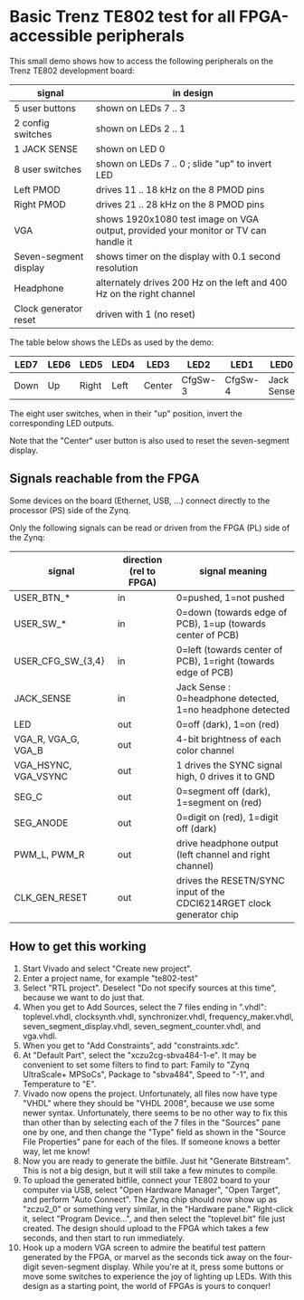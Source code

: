 
Basic Trenz TE802 test for all FPGA-accessible peripherals
==========================================================

This small demo shows how to access the following peripherals on the Trenz TE802 development board:

signal                            | in design
--------------------------------- | -----------------------------------------------------------------------------------
5 user buttons                    | shown on LEDs 7 .. 3
2 config switches                 | shown on LEDs 2 .. 1
1 JACK SENSE                      | shown on LED 0
8 user switches                   | shown on LEDs 7 .. 0 ; slide "up" to invert LED
Left PMOD                         | drives 11 .. 18 kHz on the 8 PMOD pins
Right PMOD                        | drives 21 .. 28 kHz on the 8 PMOD pins
VGA                               | shows 1920x1080 test image on VGA output, provided your monitor or TV can handle it
Seven-segment display             | shows timer on the display with 0.1 second resolution
Headphone                         | alternately drives 200 Hz on the left and 400 Hz on the right channel
Clock generator reset             | driven with 1 (no reset)

The table below shows the LEDs as used by the demo:

LED7 | LED6 | LED5  | LED4 | LED3   | LED2    | LED1    | LED0
---- | ---- | ----- | ---- | ------ | ------- | ------- | ----------
Down | Up   | Right | Left | Center | CfgSw-3 | CfgSw-4 | Jack Sense

The eight user switches, when in their "up" position, invert the corresponding LED outputs.

Note that the "Center" user button is also used to reset the seven-segment display.

Signals reachable from the FPGA
-------------------------------

Some devices on the board (Ethernet, USB, ...) connect directly to the processor (PS) side of the Zynq.

Only the following signals can be read or driven from the FPGA (PL) side of the Zynq:

signal               | direction (rel to FPGA) | signal meaning
-------------------- | ----------------------- | ---------------------------------------------------------------------
USER_BTN_*           |            in           | 0=pushed, 1=not pushed
USER_SW_*            |            in           | 0=down (towards edge of PCB), 1=up (towards center of PCB)
USER_CFG_SW_{3,4}    |            in           | 0=left (towards center of PCB), 1=right (towards edge of PCB)
JACK_SENSE           |            in           | Jack Sense : 0=headphone detected, 1=no headphone detected
LED                  |            out          | 0=off (dark), 1=on (red)
VGA_R, VGA_G, VGA_B  |            out          | 4-bit brightness of each color channel
VGA_HSYNC, VGA_VSYNC |            out          | 1 drives the SYNC signal high, 0 drives it to GND
SEG_C                |            out          | 0=segment off (dark), 1=segment on (red)
SEG_ANODE            |            out          | 0=digit on (red), 1=digit off (dark)
PWM_L, PWM_R         |            out          | drive headphone output (left channel and right channel)
CLK_GEN_RESET        |            out          | drives the RESETN/SYNC input of the CDCI6214RGET clock generator chip

How to get this working
-----------------------

1. Start Vivado and select "Create new project".
2. Enter a project name, for example "te802-test"
3. Select "RTL project". Deselect "Do not specify sources at this time", because we want to do just that.
4. When you get to Add Sources, select the 7 files ending in ".vhdl": toplevel.vhdl, clocksynth.vhdl,
   synchronizer.vhdl, frequency_maker.vhdl, seven_segment_display.vhdl, seven_segment_counter.vhdl, and vga.vhdl.
5. When you get to "Add Constraints", add "constraints.xdc".
6. At "Default Part", select the "xczu2cg-sbva484-1-e". It may be convenient to set some filters to find to part:
   Family to "Zynq UltraScale+ MPSoCs", Package to "sbva484", Speed to "-1", and Temperature to "E".
7. Vivado now opens the project. Unfortunately, all files now have type "VHDL" where they should be "VHDL 2008",
   because we use some newer syntax. Unfortunately, there seems to be no other way to fix this than other than by
   selecting each of the 7 files in the "Sources" pane one by one, and then change the "Type" field as shown in the
   "Source File Properties" pane for each of the files. If someone knows a better way, let me know!
8. Now you are ready to generate the bitfile. Just hit "Generate Bitstream". This is not a big design, but it will
   still take a few minutes to compile.
9. To upload the generated bitfile, connect your TE802 board to your computer via USB, select "Open Hardware Manager",
   "Open Target", and perform "Auto Connect". The Zynq chip should now show up as "zczu2_0" or something very similar,
   in the "Hardware pane." Right-click it, select "Program Device...", and then select the "toplevel.bit" file just
   created. The design should upload to the FPGA which takes a few seconds, and then start to run immediately.
10. Hook up a modern VGA screen to admire the beatiful test pattern generated by the FPGA, or marvel as the seconds
    tick away on the four-digit seven-segment display. While you're at it, press some buttons or move some switches
    to experience the joy of lighting up LEDs. With this design as a starting point, the world of FPGAs is yours
    to conquer!
